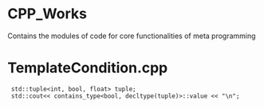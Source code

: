# CPP_Works
Contains the modules of code for core functionalities of meta programming

# TemplateCondition.cpp
     std::tuple<int, bool, float> tuple;
     std::cout<< contains_type<bool, decltype(tuple)>::value << "\n";
